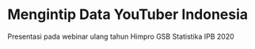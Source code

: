 # Mengintip Data YouTuber Indonesia

Presentasi pada webinar ulang tahun Himpro GSB Statistika IPB 2020 

